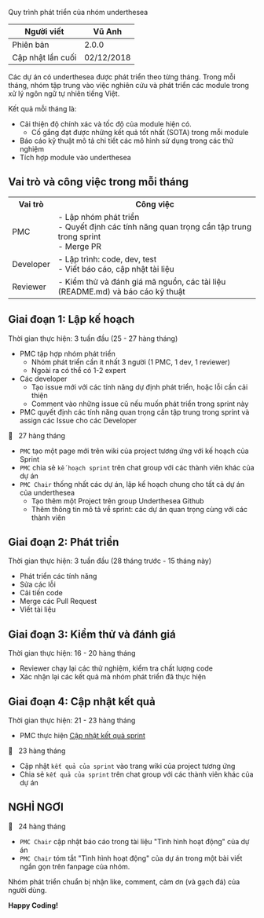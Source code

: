 Quy trình phát triển của nhóm underthesea

| Người viết        | Vũ Anh     |
|-------------------|------------|
| Phiên bản         | 2.0.0      |
| Cập nhật lần cuối | 02/12/2018 |

Các dự án có underthesea được phát triển theo từng tháng. Trong mỗi tháng, nhóm tập trung vào việc nghiên cứu và phát triển các module trong xử lý ngôn ngữ tự nhiên tiếng Việt.

Kết quả mỗi tháng là:

* Cải thiện độ chính xác và tốc độ của module hiện có.
  * Cố gắng đạt được những kết quả tốt nhất (SOTA) trong mỗi module
* Báo cáo kỹ thuật mô tả chi tiết các mô hình sử dụng trong các thử nghiệm
* Tích hợp module vào underthesea

## Vai trò và công việc trong mỗi tháng

<table>
<tr>
  <th>Vai trò</th>
  <th>Công việc</th>
</tr>
<tr>
  <td>PMC</td>
  <td>
    - Lập nhóm phát triển <br>
    - Quyết định các tính năng quan trọng cần tập trung trong sprint<br>
    - Merge PR
   </ul>
  </td>
</tr>
<tr>
  <td>Developer</td>
  <td>
    - Lập trình: code, dev, test<br>
    - Viết báo cáo, cập nhật tài liệu
   </ul>
  </td>
</tr>
<tr>
  <td>Reviewer</td>
  <td>
    - Kiểm thử và đánh giá mã nguồn, các tài liệu (README.md) và báo cáo kỹ thuật
   </ul>
  </td>
</tr>
</table>

## Giai đoạn 1: Lập kế hoạch 

Thời gian thực hiện: 3 tuần đầu (25 - 27 hàng tháng)

* PMC tập hợp nhóm phát triển
  * Nhóm phát triển cần ít nhất 3 người (1 PMC, 1 dev, 1 reviewer)
  * Ngoài ra có thể có 1-2 expert
* Các developer
  * Tạo issue mới với các tính năng dự định phát triển, hoặc lỗi cần cải thiện 
  * Comment vào những issue cũ nếu muốn phát triển trong sprint này
* PMC quyết định các tính năng quan trọng cần tập trung trong sprint và assign các Issue cho các Developer

:loudspeaker: &nbsp; 27 hàng tháng

* `PMC` tạo một page mới trên wiki của project tương ứng với kế hoạch của Sprint
* `PMC` chia sẻ `kế hoạch sprint` trên chat group với các thành viên khác của dự án 
* `PMC Chair` thống nhất các dự án, lập kế hoạch chung cho tất cả dự án của underthesea
  * Tạo thêm một Project trên group Underthesea Github
  * Thêm thông tin mô tả về sprint: các dự án quan trọng cùng với các thành viên

## Giai đoạn 2: Phát triển

Thời gian thực hiện: 3 tuần đầu (28 tháng trước - 15 tháng này)

* Phát triển các tính năng
* Sửa các lỗi
* Cải tiến code
* Merge các Pull Request
* Viết tài liệu

## Giai đoạn 3: Kiểm thử và đánh giá 

Thời gian thực hiện: 16 - 20 hàng tháng

* Reviewer chạy lại các thử nghiệm, kiểm tra chất lượng code
* Xác nhận lại các kết quả mà nhóm phát triển đã thực hiện 

## Giai đoạn 4: Cập nhật kết quả

Thời gian thực hiện: 21 - 23 hàng tháng

* PMC thực hiện [Cập nhật kết quả sprint](https://goo.gl/forms/7LkbwGVmAevm0cMF2)

:loudspeaker:  &nbsp; 23 hàng tháng

* Cập nhật `kết quả của sprint` vào trang wiki của project tương ứng
* Chia sẻ `kết quả của sprint` trên chat group với các thành viên khác của dự án 

## NGHỈ NGƠI

:loudspeaker:  &nbsp; 24 hàng tháng

* `PMC Chair` cập nhật báo cáo trong tài liệu "Tình hình hoạt động" của dự án
* `PMC Chair` tóm tắt "Tình hình hoạt động" của dự án trong một bài viết ngắn gọn trên fanpage của nhóm.

Nhóm phát triển chuẩn bị nhận like, comment, cảm ơn (và gạch đá) của người dùng.

**Happy Coding!**
